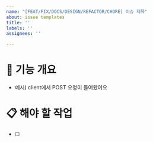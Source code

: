 ```yaml
---
name: "[FEAT/FIX/DOCS/DESIGN/REFACTOR/CHORE] 이슈 제목"
about: issue templates
title: ''
labels: ''
assignees: ''

---
```


# 📌 기능 개요

- 예시) client에서 POST 요청이 들어왔어요

# 📋 해야 할 작업
- [ ]
